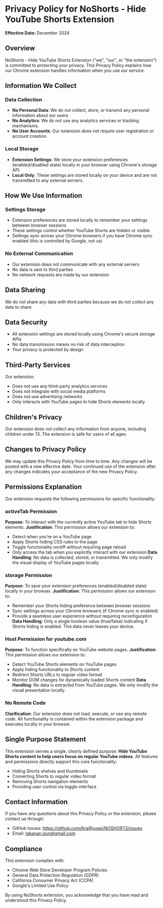 # Privacy Policy for NoShorts - Hide YouTube Shorts Extension

**Effective Date:** December 2024

## Overview

NoShorts - Hide YouTube Shorts Extension ("we", "our", or "the extension") is committed to protecting your privacy. This Privacy Policy explains how our Chrome extension handles information when you use our service.

## Information We Collect

### Data Collection
- **No Personal Data**: We do not collect, store, or transmit any personal information about our users.
- **No Analytics**: We do not use any analytics services or tracking mechanisms.
- **No User Accounts**: Our extension does not require user registration or account creation.

### Local Storage
- **Extension Settings**: We store your extension preferences (enabled/disabled state) locally in your browser using Chrome's storage API.
- **Local Only**: These settings are stored locally on your device and are not transmitted to any external servers.

## How We Use Information

### Settings Storage
- Extension preferences are stored locally to remember your settings between browser sessions
- These settings control whether YouTube Shorts are hidden or visible
- Settings sync across your Chrome browsers if you have Chrome sync enabled (this is controlled by Google, not us)

### No External Communication
- Our extension does not communicate with any external servers
- No data is sent to third parties
- No network requests are made by our extension

## Data Sharing

We do not share any data with third parties because we do not collect any data to share.

## Data Security

- All extension settings are stored locally using Chrome's secure storage APIs
- No data transmission means no risk of data interception
- Your privacy is protected by design

## Third-Party Services

Our extension:
- Does not use any third-party analytics services
- Does not integrate with social media platforms
- Does not use advertising networks
- Only interacts with YouTube pages to hide Shorts elements locally

## Children's Privacy

Our extension does not collect any information from anyone, including children under 13. The extension is safe for users of all ages.

## Changes to Privacy Policy

We may update this Privacy Policy from time to time. Any changes will be posted with a new effective date. Your continued use of the extension after any changes indicates your acceptance of the new Privacy Policy.

## Permissions Explanation

Our extension requests the following permissions for specific functionality:

### activeTab Permission
**Purpose**: To interact with the currently active YouTube tab to hide Shorts elements.
**Justification**: This permission allows our extension to:
- Detect when you're on a YouTube page
- Apply Shorts-hiding CSS rules to the page
- Toggle functionality on/off without requiring page reload
- Only access the tab when you explicitly interact with our extension
**Data Handling**: No data is collected, stored, or transmitted. We only modify the visual display of YouTube pages locally.

### storage Permission  
**Purpose**: To save your extension preferences (enabled/disabled state) locally in your browser.
**Justification**: This permission allows our extension to:
- Remember your Shorts hiding preference between browser sessions
- Sync settings across your Chrome browsers (if Chrome sync is enabled)
- Provide a seamless user experience without requiring reconfiguration
**Data Handling**: Only a single boolean value (true/false) indicating if Shorts hiding is enabled. This data never leaves your device.

### Host Permission for youtube.com
**Purpose**: To function specifically on YouTube website pages.
**Justification**: This permission allows our extension to:
- Detect YouTube Shorts elements on YouTube pages
- Apply hiding functionality to Shorts content
- Redirect Shorts URLs to regular video format
- Monitor DOM changes for dynamically loaded Shorts content
**Data Handling**: No data is extracted from YouTube pages. We only modify the visual presentation locally.

### No Remote Code
**Clarification**: Our extension does not load, execute, or use any remote code. All functionality is contained within the extension package and executes locally in your browser.

## Single Purpose Statement

This extension serves a single, clearly defined purpose: **Hide YouTube Shorts content to help users focus on regular YouTube videos**. All features and permissions directly support this core functionality:

- Hiding Shorts shelves and thumbnails
- Converting Shorts to regular video format
- Removing Shorts navigation elements
- Providing user control via toggle interface

## Contact Information

If you have any questions about this Privacy Policy or the extension, please contact us through:
- GitHub Issues: https://github.com/AraiRyusei/NOSHORTS/issues
- Email: takanari.gun@gmail.com

## Compliance

This extension complies with:
- Chrome Web Store Developer Program Policies
- General Data Protection Regulation (GDPR)
- California Consumer Privacy Act (CCPA)
- Google's Limited Use Policy

By using NoShorts extension, you acknowledge that you have read and understood this Privacy Policy. 